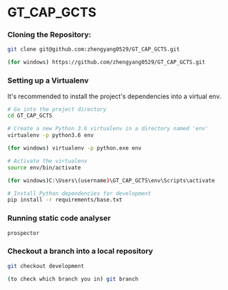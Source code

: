 # GT_CAP_GCTS

### Cloning the Repository:
```bash
git clone git@github.com:zhengyang0529/GT_CAP_GCTS.git

(for windows) https://github.com/zhengyang0529/GT_CAP_GCTS.git
```

### Setting up a Virtualenv

It's recommended to install the project's dependencies into a virtual env.
```bash
# Go into the project directory
cd GT_CAP_GCTS

# Create a new Python 3.6 virtualenv in a directory named 'env'
virtualenv -p python3.6 env

(for windows) virtualenv -p python.exe env

# Activate the virtualenv
source env/bin/activate

(for windows)C:\Users\(username)\GT_CAP_GCTS\env\Scripts\activate

# Install Python dependencies for development
pip install -r requirements/base.txt
```

### Running static code analyser
```bash
prospector
```

### Checkout a branch into a local repository
```bash
git checkout development

(to check which branch you in) git branch

```
